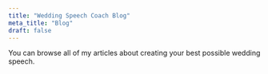 ```yaml
---
title: "Wedding Speech Coach Blog"
meta_title: "Blog"
draft: false
---
```


You can browse all of my articles about creating your best possible wedding speech.